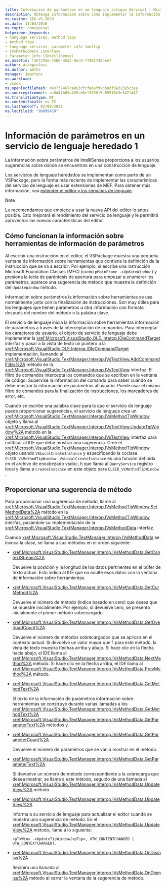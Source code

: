 ```yaml
---
title: Información de parámetros en un lenguaje antiguo Service1 | Microsoft Docs
description: Obtenga información sobre cómo implementar la información sobre parámetros de IntelliSense información sobre herramientas, que proporciona a los usuarios sugerencias, en un servicio de lenguaje heredado.
ms.custom: SEO-VS-2020
ms.date: 11/04/2016
ms.topic: conceptual
helpviewer_keywords:
- language services, method tips
- method tips
- language services, parameter info tooltip
- IVsMethodData interface
- Parameter Info (IntelliSense)
ms.assetid: f367295e-45b6-45d2-9ec8-77481743beef
author: acangialosi
ms.author: anthc
manager: jmartens
ms.workload:
- vssdk
ms.openlocfilehash: d43737467ca063cfcfa6ef99cb8df5a31395c3ea
ms.sourcegitcommit: ae6d47b09a439cd0e13180f5e89510e3e347fd47
ms.translationtype: MT
ms.contentlocale: es-ES
ms.lasthandoff: 02/08/2021
ms.locfileid: "99895450"
---
```

# <a name="parameter-info-in-a-legacy-language-service-1"></a>Información de parámetros en un servicio de lenguaje heredado 1
La información sobre parámetros de IntelliSense proporciona a los usuarios sugerencias sobre dónde se encuentran en una construcción de lenguaje.

 Los servicios de lenguaje heredados se implementan como parte de un VSPackage, pero la forma más reciente de implementar las características del servicio de lenguaje es usar extensiones de MEF. Para obtener más información, vea [extender el editor y los servicios de lenguaje](../../extensibility/extending-the-editor-and-language-services.md).

> [!NOTE]
> Le recomendamos que empiece a usar la nueva API del editor lo antes posible. Esto mejorará el rendimiento del servicio de lenguaje y le permitirá aprovechar las nuevas características del editor.

## <a name="how-parameter-info-tooltips-work"></a>Cómo funcionan la información sobre herramientas de información de parámetros
 Al escribir una instrucción en el editor, el VSPackage muestra una pequeña ventana de información sobre herramientas que contiene la definición de la instrucción que se va a escribir. Por ejemplo, si escribe una instrucción Microsoft Foundation Classes (MFC) (como `pMainFrame ->UpdateWindow` ) y presiona la tecla de paréntesis de apertura para empezar a enumerar los parámetros, aparece una sugerencia de método que muestra la definición del `UpdateWindow` método.

 Información sobre parámetros la información sobre herramientas se usa normalmente junto con la finalización de instrucciones. Son muy útiles para los lenguajes que tienen parámetros u otra información con formato después del nombre del método o la palabra clave.

 El servicio de lenguaje inicia la información sobre herramientas información de parámetros a través de la interceptación de comandos. Para interceptar los caracteres de usuario, el objeto de servicio de lenguaje debe implementar la <xref:Microsoft.VisualStudio.OLE.Interop.IOleCommandTarget> interfaz y pasar a la vista de texto un puntero a la <xref:Microsoft.VisualStudio.OLE.Interop.IOleCommandTarget> implementación, llamando al <xref:Microsoft.VisualStudio.TextManager.Interop.IVsTextView.AddCommandFilter%2A> método en la <xref:Microsoft.VisualStudio.TextManager.Interop.IVsTextView> interfaz. El filtro de comandos intercepta los comandos que se escriben en la ventana de código. Supervise la información del comando para saber cuándo se debe mostrar la información de parámetros al usuario. Puede usar el mismo filtro de comandos para la finalización de instrucciones, los marcadores de error, etc.

 Cuando se escribe una palabra clave para la que el servicio de lenguaje puede proporcionar sugerencias, el servicio de lenguaje crea un <xref:Microsoft.VisualStudio.TextManager.Interop.IVsMethodTipWindow> objeto y llama al <xref:Microsoft.VisualStudio.TextManager.Interop.IVsTextView.UpdateTipWindow%2A> método en la <xref:Microsoft.VisualStudio.TextManager.Interop.IVsTextView> interfaz para notificar al IDE que debe mostrar una sugerencia. Cree el <xref:Microsoft.VisualStudio.TextManager.Interop.IVsMethodTipWindow> objeto usando `VSLocalCreateInstance` y especificando la coclase `CLSID_VsMethodTipWindow` . `VsLocalCreateInstance` es una función definida en el archivo de encabezado vsdoc. h que llama al `QueryService` registro local y llama a `CreateInstance` en este objeto para `CLSID_VsMethodTipWindow` .

## <a name="providing-a-method-tip"></a>Proporcionar una sugerencia de método
 Para proporcionar una sugerencia de método, llame al <xref:Microsoft.VisualStudio.TextManager.Interop.IVsMethodTipWindow.SetMethodData%2A> método en la <xref:Microsoft.VisualStudio.TextManager.Interop.IVsMethodTipWindow> interfaz, pasándole su implementación de la <xref:Microsoft.VisualStudio.TextManager.Interop.IVsMethodData> interfaz.

 Cuando <xref:Microsoft.VisualStudio.TextManager.Interop.IVsMethodData> se invoca la clase, se llama a sus métodos en el orden siguiente:

- <xref:Microsoft.VisualStudio.TextManager.Interop.IVsMethodData.GetContextStream%2A>

     Devuelve la posición y la longitud de los datos pertinentes en el búfer de texto actual. Esto indica al IDE que no oculte esos datos con la ventana de información sobre herramientas.

- <xref:Microsoft.VisualStudio.TextManager.Interop.IVsMethodData.GetCurMethod%2A>

     Devuelve el número de método (índice basado en cero) que desea que se muestre inicialmente. Por ejemplo, si devuelve cero, se presenta inicialmente el primer método sobrecargado.

- <xref:Microsoft.VisualStudio.TextManager.Interop.IVsMethodData.GetOverloadCount%2A>

     Devuelve el número de métodos sobrecargados que se aplican en el contexto actual. Si devuelve un valor mayor que 1 para este método, la vista de texto muestra flechas arriba y abajo. Si hace clic en la flecha hacia abajo, el IDE llama al <xref:Microsoft.VisualStudio.TextManager.Interop.IVsMethodData.NextMethod%2A> método. Si hace clic en la flecha arriba, el IDE llama al <xref:Microsoft.VisualStudio.TextManager.Interop.IVsMethodData.PrevMethod%2A> método.

- <xref:Microsoft.VisualStudio.TextManager.Interop.IVsMethodData.GetMethodText%2A>

     El texto de la información de parámetros información sobre herramientas se construye durante varias llamadas a los <xref:Microsoft.VisualStudio.TextManager.Interop.IVsMethodData.GetMethodText%2A> <xref:Microsoft.VisualStudio.TextManager.Interop.IVsMethodData.GetParameterText%2A> métodos y.

- <xref:Microsoft.VisualStudio.TextManager.Interop.IVsMethodData.GetParameterCount%2A>

     Devuelve el número de parámetros que se van a mostrar en el método.

- <xref:Microsoft.VisualStudio.TextManager.Interop.IVsMethodData.GetParameterText%2A>

     Si devuelve un número de método correspondiente a la sobrecarga que desea mostrar, se llama a este método, seguido de una llamada al <xref:Microsoft.VisualStudio.TextManager.Interop.IVsMethodData.UpdateView%2A> método.

- <xref:Microsoft.VisualStudio.TextManager.Interop.IVsMethodData.UpdateView%2A>

     Informa a su servicio de lenguaje para actualizar el editor cuando se muestra una sugerencia de método. En el <xref:Microsoft.VisualStudio.TextManager.Interop.IVsMethodData.UpdateView%2A> método, llame a lo siguiente:

    ```
    <pTxWin> ->UpdateTipWindow(<pTip>, UTW_CONTENTCHANGED | UTW_CONTEXTCHANGED).
    ```

- <xref:Microsoft.VisualStudio.TextManager.Interop.IVsMethodData.OnDismiss%2A>

     Recibirá una llamada al <xref:Microsoft.VisualStudio.TextManager.Interop.IVsMethodData.OnDismiss%2A> método al cerrar la ventana de la sugerencia de método.
